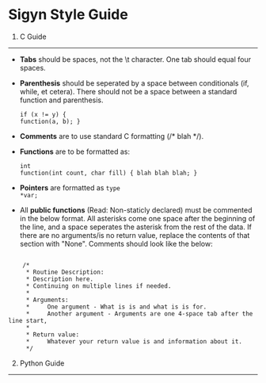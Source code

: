 Sigyn Style Guide
=================

1. C Guide
-------

- **Tabs** should be spaces, not the \t character. One tab should equal four spaces.
- **Parenthesis** should be seperated by a space between conditionals (if, while, et cetera). There should not be a space between a standard function and parenthesis. <pre><code>if (x != y)
{
    function(a, b);
}
</pre></code>

- **Comments** are to use standard C formatting (/* blah */).
- **Functions** are to be formatted as: <pre><code>int function(int count, char fill)
{
    blah blah blah;
}
</code></pre>
- **Pointers** are formatted as <code>type *var;</code>
- All **public functions** (Read: Non-staticly declared) must be commented in the below format. All asterisks come one space after the beginning of the line, and a space seperates the asterisk 
    from the rest of the data. If there are no arguments/is no return value, replace the contents of that section with "None". Comments should look like the below:

<pre><code>
    /*
     * Routine Description:
     * Description here.
     * Continuing on multiple lines if needed.
     *
     * Arguments:
     *     One argument - What is is and what is is for.
     *     Another argument - Arguments are one 4-space tab after the line start,
     *
     * Return value:
     *     Whatever your return value is and information about it.
     */
</pre></code>

2. Python Guide
---------------
